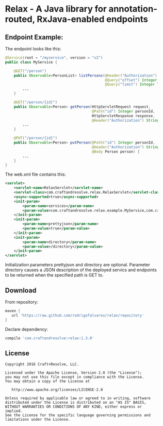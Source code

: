 Relax - A Java library for annotation-routed, RxJava-enabled endpoints
======================================================================

Endpoint Example:
----------------

The endpoint looks like this:

```java
@Service(root = "/myservice", version = "v2")
public class MyService {

    @GET("/person")
    public Observable<PersonList> listPersons(@Header("Authorization") String authorization,
                                              @Query("offset") Integer offset,
                                              @Query("limit") Integer limit) {
        ...
    }

    @GET("/person/{id}")
    public Observable<Person> getPerson(HttpServletRequest request,
                                        @Path("id") Integer personId,
                                        HttpServletResponse response,
                                        @Header("Authorization") String authorization) {
        ...
    }

    @PUT("/person/{id}")
    public Observable<Person> putPerson(@Path("id") Integer personId,
                                        @Header("Authorization") String authorization,
                                        @Body Person person) {
        ...
    }
}

```

The web.xml file contains this:

```xml
<servlet>
    <servlet-name>RelaxServlet</servlet-name>
    <servlet-class>com.craftandresolve.relax.RelaxServlet</servlet-class>
    <async-supported>true</async-supported>
    <init-param>
        <param-name>services</param-name>
        <param-value>com.craftandresolve.relax.example.MyService,com.craftandresolve.relax.example.MyOtherService</param-value>
    </init-param>
    <init-param>
        <param-name>prettyjson</param-name>
        <param-value>true</param-value>
    </init-param>
    <init-param>
        <param-name>directory</param-name>
        <param-value>/directory</param-value>
    </init-param>
</servlet>
```

Initialization parameters prettyjson and directory are optional.  Parameter directory causes a JSON description of the deployed servics and endpoints to be returned when the specified path is GET to.

Download
--------

From repository:

```groovy
maven {
   url 'https://raw.github.com/rodrigofalvarez/relax/repository'
}
```

Declare dependency:

```groovy
compile 'com.craftandresolve:relax:1.3.0'
```

License
-------

    Copyright 2016 Craft+Resolve, LLC.
    
    Licensed under the Apache License, Version 2.0 (the "License");
    you may not use this file except in compliance with the License.
    You may obtain a copy of the License at

       http://www.apache.org/licenses/LICENSE-2.0

    Unless required by applicable law or agreed to in writing, software
    distributed under the License is distributed on an "AS IS" BASIS,
    WITHOUT WARRANTIES OR CONDITIONS OF ANY KIND, either express or implied.
    See the License for the specific language governing permissions and
    limitations under the License.

